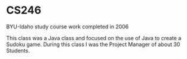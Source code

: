 # CS246
BYU-Idaho study course work completed in 2006

This class was a Java class and focused on the use of Java to create a Sudoku game. 
During this class I was the Project Manager of about 30 Students.
